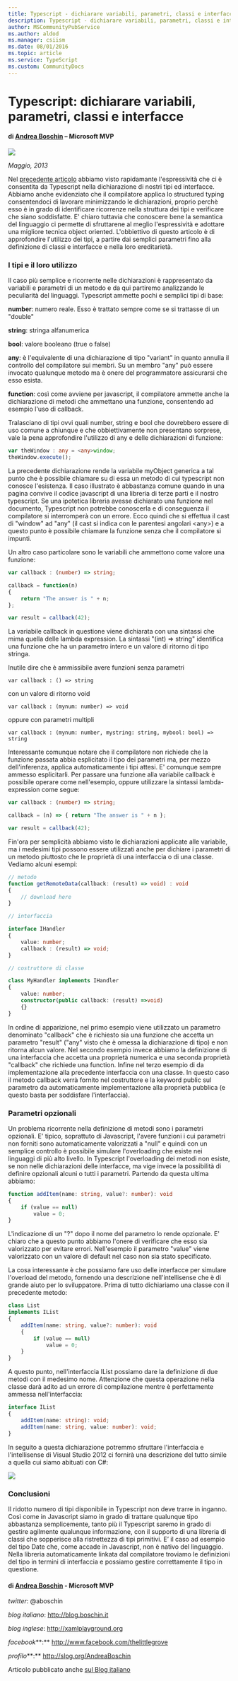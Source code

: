 ```yaml
---
title: Typescript - dichiarare variabili, parametri, classi e interfacce
description: Typescript - dichiarare variabili, parametri, classi e interfacce
author: MSCommunityPubService
ms.author: aldod
ms.manager: csiism
ms.date: 08/01/2016
ms.topic: article
ms.service: TypeScript
ms.custom: CommunityDocs
---
```


# Typescript: dichiarare variabili, parametri, classi e interfacce

#### di [Andrea Boschin](http://mvp.microsoft.com/en-us/mvp/Andrea%20Boschin-4000289) – Microsoft MVP

![](./img/Typescript4/image1.png)


*Maggio, 2013*

Nel [precedente
articolo](Typescript3.md) abbiamo
visto rapidamante l'espressività che ci è consentita da Typescript nella
dichiarazione di nostri tipi ed interfacce. Abbiamo anche evidenziato
che il compilatore applica lo structured typing consentendoci di
lavorare minimizzando le dichiarazioni, proprio perchè esso è in grado
di identificare ricorrenze nella struttura dei tipi e verificare che
siano soddisfatte. E' chiaro tuttavia che conoscere bene la semantica
del linguaggio ci permette di sfruttarene al meglio l'espressività e
adottare una migliore tecnica object oriented. L'obbiettivo di questo
articolo è di approfondire l'utilizzo dei tipi, a partire dai semplici
parametri fino alla definizione di classi e interfacce e nella loro
ereditarietà.

### I tipi e il loro utilizzo

Il caso più semplice e ricorrente nelle dichiarazioni è rappresentato da
variabili e parametri di un metodo e da qui partiremo analizzando le
peculiarità del linguaggi. Typescript ammette pochi e semplici tipi di
base:

**number**: numero reale. Esso è trattato sempre come se si trattasse di
un "double"

**string**: stringa alfanumerica

**bool**: valore booleano (true o false)

**any**: è l'equivalente di una dichiarazione di tipo "variant" in
quanto annulla il controllo del compilatore sui membri. Su un membro
"any" può essere invocato qualunque metodo ma è onere del programmatore
assicurarsi che esso esista.

**function**: così come avviene per javascript, il compilatore ammette
anche la dichiarazione di metodi che ammettano una funzione, consentendo
ad esempio l'uso di callback.

Tralasciano di tipi ovvi quali number, string e bool che dovrebbero
essere di uso comune a chiunque e che obbiettivamente non presentano
sorprese, vale la pena approfondire l'utilizzo di any e delle
dichiarazioni di funzione:

```typescript
var theWindow : any = <any>window;
theWindow.execute();
```

La precedente dichiarazione rende la variabile myObject generica a tal
punto che è possibile chiamare su di essa un metodo di cui typescript
non conosce l'esistenza. Il caso illustrato è abbastanza comune quando
in una pagina convive il codice javascript di una libreria di terze
parti e il nostro typescript. Se una ipotetica libreria avesse
dichiarato una funzione nel documento, Typescript non potrebbe
conoscerla e di conseguenza il compilatore si interromperà con un
errore. Ecco quindi che si effettua il cast di "window" ad "any" (il
cast si indica con le parentesi angolari &lt;any&gt;) e a questo punto è
possibile chiamare la funzione senza che il compilatore si impunti.

Un altro caso particolare sono le variabili che ammettono come valore
una funzione:

```typescript
var callback : (number) => string;

callback = function(n)
{
    return "The answer is " + n;
};

var result = callback(42);
```

La variabile callback in questione viene dichiarata con una sintassi che
mima quella delle lambda expression. La sintassi "(int) =&gt; string"
identifica una funzione che ha un parametro intero e un valore di
ritorno di tipo stringa.

Inutile dire che è ammissibile avere funzioni senza parametri

    var callback : () => string

con un valore di ritorno void

    var callback : (mynum: number) => void

oppure con parametri multipli

    var callback : (mynum: number, mystring: string, mybool: bool) => string

Interessante comunque notare che il compilatore non richiede che la
funzione passata abbia esplicitato il tipo dei parametri ma, per mezzo
dell'inferenza, applica automaticamente i tipi attesi. E' comunque
sempre ammesso esplicitarli. Per passare una funzione alla variabile
callback è possibile operare come nell'esempio, oppure utilizzare la
sintassi lambda-expression come segue:

```typescript
var callback : (number) => string;

callback = (n) => { return "The answer is " + n };

var result = callback(42);
```

Fin'ora per semplicità abbiamo visto le dichiarazioni applicate alle
variabile, ma i medesimi tipi possono essere utilizzati anche per
dichiare i parametri di un metodo piuttosto che le proprietà di una
interfaccia o di una classe. Vediamo alcuni esempi:

```typescript
// metodo
function getRemoteData(callback: (result) => void) : void
{
    // download here
}

// interfaccia

interface IHandler
{
    value: number;
    callback : (result) => void;
}

// costruttore di classe

class MyHandler implements IHandler
{
    value: number;
    constructor(public callback: (result) =>void)
    {}
}
```

In ordine di apparizione, nel primo esempio viene utilizzato un
parametro denominato "callback" che è richiesto sia una funzione che
accetta un parametro "result" ("any" visto che è omessa la dichiarazione
di tipo) e non ritorna alcun valore. Nel secondo esempio invece abbiamo
la definizione di una interfaccia che accetta una proprietà numerica e
una seconda proprietà "callback" che richiede una function. Infine nel
terzo esempio di da implementazione alla precedente interfaccia con una
classe. In questo caso il metodo callback verrà fornito nel costruttore
e la keyword public sul parametro da automaticamente implementazione
alla proprietà pubblica (e questo basta per soddisfare l'interfaccia).

### Parametri opzionali

Un problema ricorrente nella definizione di metodi sono i parametri
opzionali. E' tipico, soprattuto di Javascript, l'avere funzioni i cui
parametri non forniti sono automaticamente valorizzati a "null" e quindi
con un semplice controllo è possibile simulare l'overloading che esiste
nei linguaggi di più alto livello. In Typescript l'overloading dei
metodi non esiste, se non nelle dichiarazioni delle interfacce, ma vige
invece la possibilità di definire opzionali alcuni o tutti i parametri.
Partendo da questa ultima abbiamo:

```typescript
function addItem(name: string, value?: number): void
{
    if (value == null)
        value = 0;
}
```

L'indicazione di un "?" dopo il nome del parametro lo rende opzionale.
E' chiaro che a questo punto abbiamo l'onere di verificare che esso sia
valorizzato per evitare errori. Nell'esempio il parametro "value" viene
valorizzato con un valore di default nel caso non sia stato specificato.

La cosa interessante è che possiamo fare uso delle interfacce per
simulare l'overload del metodo, fornendo una descrizione
nell'intellisense che è di grande aiuto per lo sviluppatore. Prima di
tutto dichiariamo una classe con il precedente metodo:

```typescript
class List
implements IList
{
    addItem(name: string, value?: number): void
    {
        if (value == null)
            value = 0;
    }
}
```

A questo punto, nell'interfaccia IList possiamo dare la definizione di
due metodi con il medesimo nome. Attenzione che questa operazione nella
classe darà adito ad un errore di compilazione mentre è perfettamente
ammessa nell'interfaccia:

```typescript
interface IList
{
    addItem(name: string): void;
    addItem(name: string, value: number): void;
}
```

In seguito a questa dichiarazione potremmo sfruttare l'interfaccia e
l'intellisense di Visual Studio 2012 ci fornirà una descrizione del
tutto simile a quella cui siamo abituati con C\#:

![](./img/Typescript4/image2.png)


### Conclusioni

Il ridotto numero di tipi disponibile in Typescript non deve trarre in
inganno. Così come in Javascript siamo in grado di trattare qualunque
tipo abbastanza semplicemente, tanto più il Typescript saremo in grado
di gestire agilmente qualunque informazione, con il supporto di una
libreria di classi che sopperisce alla ristrettezza di tipi primitivi.
E’ il caso ad esempio del tipo Date che, come accade in Javascript, non
è nativo del linguaggio. Nella libreria automaticamente linkata dal
compilatore troviamo le definizioni del tipo in termini di interfaccia e
possiamo gestire correttamente il tipo in questione.

#### di [Andrea Boschin](http://mvp.microsoft.com/en-us/mvp/Andrea%20Boschin-4000289) - Microsoft MVP 

*twitter*: @aboschin

*blog italiano*: <http://blog.boschin.it>

*blog inglese*: <http://xamlplayground.org>

*facebook***:** <http://www.facebook.com/thelittlegrove>

*profilo***:** <http://slpg.org/AndreaBoschin>

Articolo pubblicato anche [sul Blog
italiano](http://www.boschin.it/post/2013/05/17/Typescript-dichiarare-variabili-parametri-classi-e-interfacce.aspx)




